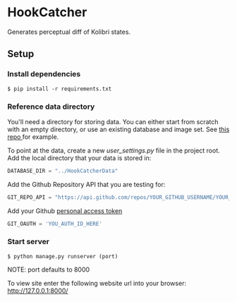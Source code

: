 # HookCatcher

Generates perceptual diff of Kolibri states.

## Setup

### Install dependencies

```
$ pip install -r requirements.txt
```


### Reference data directory

You'll need a directory for storing data. You can either start from scratch with an empty directory, or use an existing database and image set. See <a href="https://github.com/MingDai/HookCatcherData" target="blank">this repo </a> for example.

To point at the data, create a new _user_settings.py_ file in the project root.
Add the local directory that your data is stored in:

```python
DATABASE_DIR = "../HookCatcherData"
```
Add the Github Repository API that you are testing for:
```python
GIT_REPO_API = "https://api.github.com/repos/YOUR_GITHUB_USERNAME/YOUR_GITHUB_REPO/"
```
Add your Github <a href="https://help.github.com/articles/creating-a-personal-access-token-for-the-command-line/" target="blank">personal access token</a>
```python
GIT_OAUTH = 'YOU_AUTH_ID_HERE'
```

### Start server

```
$ python manage.py runserver (port)
```

NOTE: port defaults to 8000

To view site enter the following website url into your browser:
http://127.0.0.1:8000/
